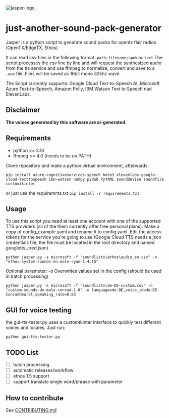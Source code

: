 ![jasper-logo](https://github.com/Raxol/just-another-sound-pack-generator/assets/1255793/1af48fe4-18f4-42c5-8342-3e8afb3778dd)

# just-another-sound-pack-generator

Jasper is a python script to generate sound packs for opentx flair radios (OpenTX/EdgeTX, Ethos)

It can read csv files in the following format: `path;filename;spoken-text`
The script processes the csv line by line and will request the synthesized audio from the tts service and use ffmpeg to normalize, convert and save to a `.wav` file.
Files will be saved as 16bit mono 32khz wave.

The Script currently supports: Google Cloud Text-to-Speech AI, Microsoft Azure Text-to-Speech, Amazon Polly, IBM Watson Text to Speech nad ElevenLabs.

## Disclaimer

**The voices generated by this software are ai-generated.**

## Requirements

- python >= 3.10
- ffmpeg >= 4.0 (needs to be on PATH)

Clone repository and make a python virtual environment, afterwards:

```
pip install azure-cognitiveservices-speech boto3 elevenlabs google-cloud-texttospeech ibm-watson numpy pydub PyYAML sounddevice soundfile customtkinter
```

or just use the requiremnts.txt `pip install -r requirements.txt`

## Usage

To use this script you need at least one account with one of the supported TTS providers (all of the them currently offer free personal plans).
Make a copy of config_example.yaml and rename it to config.yaml. Edit the access tokens for the service you're going to use (Google Cloud TTS needs a json credentials file, the file must be located in the root directory and named googletts_cred.json)

```
python jasper.py -s microsoft -f "soundlists\ethos\audio_en.csv" -n "ethos-system-sounds-en-male-ryan-1.4.15"
```

Optional parameter: -o
Overwrites values set in the config (should be used in batch processing)

```
python jasper.py -s microsoft -f "soundlists\de-DE-custom.csv" -n "custom-sounds-de-male-conrad-1.0" -o language=de-DE,voice_id=de-DE-ConradNeural,speaking_rate=0.83
```

## GUI for voice testing

the gui-tts-tester.py uses a customtkinter interface to quickly test different voices and locales.
Just run:

```
python gui-tts-tester.py
```

## TODO List

- [ ] batch processing
- [ ] automatic releases/workflow
- [ ] ethos 1.5 support
- [ ] support translate single word/phrase with parameter

## How to contribute

See [CONTRIBUTING.md](CONTRIBUTING.md)
